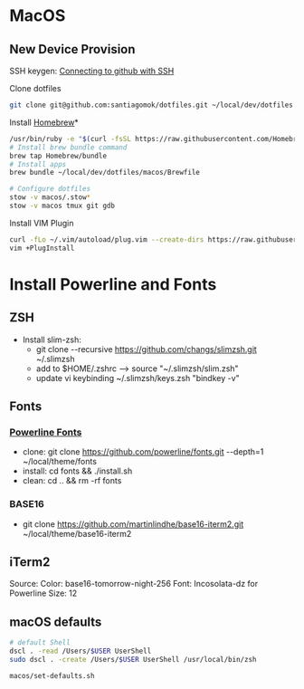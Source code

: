 # MacOS

## New Device Provision
SSH keygen: [Connecting to github with SSH](https://help.github.com/en/github/authenticating-to-github/connecting-to-github-with-ssh)

Clone dotfiles
```bash
git clone git@github.com:santiagomok/dotfiles.git ~/local/dev/dotfiles
```

Install [Homebrew](https://brew.sh)*
```bash
/usr/bin/ruby -e "$(curl -fsSL https://raw.githubusercontent.com/Homebrew/install/master/install)"
# Install brew bundle command
brew tap Homebrew/bundle
# Install apps
brew bundle ~/local/dev/dotfiles/macos/Brewfile

# Configure dotfiles
stow -v macos/.stow*
stow -v macos tmux git gdb
```

Install VIM Plugin 
```bash
curl -fLo ~/.vim/autoload/plug.vim --create-dirs https://raw.githubusercontent.com/junegunn/vim-plug/master/plug.vim
vim +PlugInstall
```

# Install Powerline and Fonts
## ZSH
- Install slim-zsh: 
  - git clone --recursive https://github.com/changs/slimzsh.git ~/.slimzsh
  - add to $HOME/.zshrc --> source "~/.slimzsh/slim.zsh"
  - update vi keybinding ~/.slimzsh/keys.zsh "bindkey -v"

## Fonts
### [Powerline Fonts](https://github.com/powerline/fonts)
- clone: git clone https://github.com/powerline/fonts.git --depth=1 ~/local/theme/fonts
- install: cd fonts && ./install.sh
- clean: cd .. && rm -rf fonts
### BASE16
- git clone https://github.com/martinlindhe/base16-iterm2.git ~/local/theme/base16-iterm2

## iTerm2
Source: 
Color: base16-tomorrow-night-256
Font: Incosolata-dz for Powerline
Size: 12


## macOS defaults 
```bash
# default Shell
dscl . -read /Users/$USER UserShell
sudo dscl . -create /Users/$USER UserShell /usr/local/bin/zsh

macos/set-defaults.sh
```
